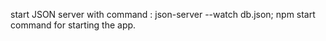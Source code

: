 start JSON server with command : json-server --watch db.json;
npm start command for starting the app.
